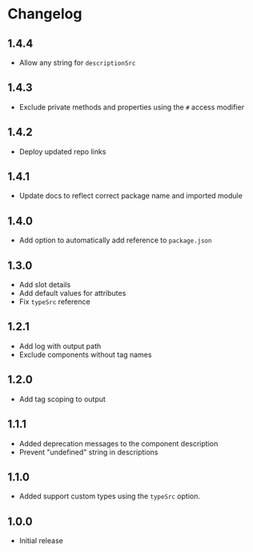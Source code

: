 # Changelog

## 1.4.4

- Allow any string for `descriptionSrc`

## 1.4.3

- Exclude private methods and properties using the `#` access modifier

## 1.4.2

- Deploy updated repo links

## 1.4.1

- Update docs to reflect correct package name and imported module

## 1.4.0

- Add option to automatically add reference to `package.json`

## 1.3.0

- Add slot details
- Add default values for attributes
- Fix `typeSrc` reference

## 1.2.1

- Add log with output path
- Exclude components without tag names

## 1.2.0

- Add tag scoping to output

## 1.1.1

- Added deprecation messages to the component description
- Prevent "undefined" string in descriptions
  
## 1.1.0

- Added support custom types using the `typeSrc` option.

## 1.0.0

- Initial release